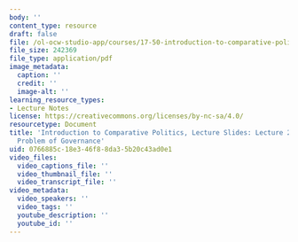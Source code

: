 ```yaml
---
body: ''
content_type: resource
draft: false
file: /ol-ocw-studio-app/courses/17-50-introduction-to-comparative-politics-fall-2022/mit17_50f22_lec27.pdf
file_size: 242369
file_type: application/pdf
image_metadata:
  caption: ''
  credit: ''
  image-alt: ''
learning_resource_types:
- Lecture Notes
license: https://creativecommons.org/licenses/by-nc-sa/4.0/
resourcetype: Document
title: 'Introduction to Comparative Politics, Lecture Slides: Lecture 27, Fundamental
  Problem of Governance'
uid: 0766885c-18e3-46f8-8da3-5b20c43ad0e1
video_files:
  video_captions_file: ''
  video_thumbnail_file: ''
  video_transcript_file: ''
video_metadata:
  video_speakers: ''
  video_tags: ''
  youtube_description: ''
  youtube_id: ''
---
```

